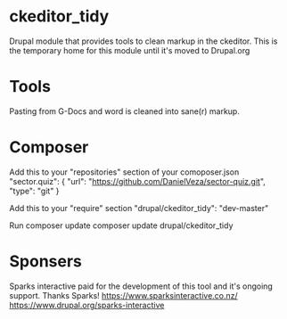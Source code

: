# ckeditor_tidy

Drupal module that provides tools to clean markup in the ckeditor. This is the temporary home for this module until it's moved to Drupal.org

# Tools

Pasting from G-Docs and word is cleaned into sane(r) markup.

# Composer

Add this to your "repositories" section of your comoposer.json
"sector.quiz": { "url": "https://github.com/DanielVeza/sector-quiz.git", "type": "git" }

Add this to your "require" section
"drupal/ckeditor_tidy": "dev-master"

Run composer update
composer update drupal/ckeditor_tidy

# Sponsers

Sparks interactive paid for the development of this tool and it's ongoing
support. Thanks Sparks!
https://www.sparksinteractive.co.nz/
https://www.drupal.org/sparks-interactive
